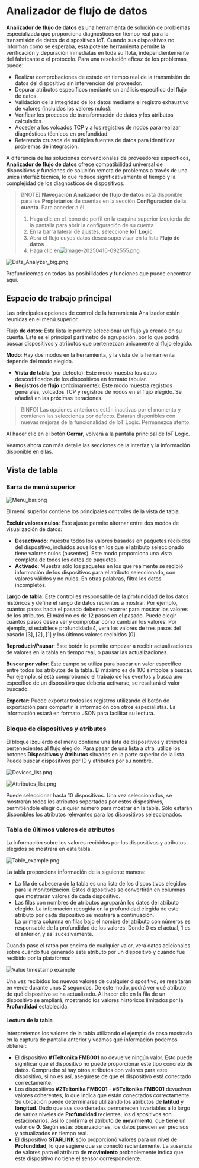 # Analizador de flujo de datos

**Analizador de flujo de datos** es una herramienta de solución de problemas especializada que proporciona diagnósticos en tiempo real para la transmisión de datos de dispositivos IoT. Cuando sus dispositivos no informan como se esperaba, esta potente herramienta permite la verificación y depuración inmediatas en toda su flota, independientemente del fabricante o el protocolo. Para una resolución eficaz de los problemas, puede:

* Realizar comprobaciones de estado en tiempo real de la transmisión de datos del dispositivo sin intervención del proveedor.
* Depurar atributos específicos mediante un análisis específico del flujo de datos.
* Validación de la integridad de los datos mediante el registro exhaustivo de valores (incluidos los valores nulos).
* Verificar los procesos de transformación de datos y los atributos calculados.
* Acceder a los volcados TCP y a los registros de nodos para realizar diagnósticos técnicos en profundidad.
* Referencia cruzada de múltiples fuentes de datos para identificar problemas de integración.

A diferencia de las soluciones convencionales de proveedores específicos, **Analizador de flujo de datos** ofrece compatibilidad universal de dispositivos y funciones de solución remota de problemas a través de una única interfaz técnica, lo que reduce significativamente el tiempo y la complejidad de los diagnósticos de dispositivos.

> \[!NOTE] **Navegación** **Analizador de flujo de datos** está disponible para los **Propietarios** de cuentas en la sección **Configuración de la cuenta**. Para acceder a él
>
> 1. Haga clic en el icono de perfil en la esquina superior izquierda de la pantalla para abrir la configuración de su cuenta
> 2. En la barra lateral de ajustes, seleccione **IoT Logic**
> 3. Abra el flujo cuyos datos desea supervisar en la lista **Flujo de datos**
> 4. Haga clic en![image-20250416-092555.png](../../../gua-del-usuario/cuenta/iot-logic/attachments/image-20250416-092555.png)

![Data\_Analyzer\_big.png](../../../gua-del-usuario/cuenta/iot-logic/attachments/Data_Analyzer_big.png)

Profundicemos en todas las posibilidades y funciones que puede encontrar aquí.

## Espacio de trabajo principal

Las principales opciones de control de la herramienta Analizador están reunidas en el menú superior.

Flujo **de datos**: Esta lista le permite seleccionar un flujo ya creado en su cuenta. Este es el principal parámetro de agrupación, por lo que podrá buscar dispositivos y atributos que pertenezcan únicamente al flujo elegido.

**Modo**: Hay dos modos en la herramienta, y la vista de la herramienta depende del modo elegido.

* **Vista de tabla** (por defecto): Este modo muestra los datos descodificados de los dispositivos en formato tabular.
* **Registros de flujo** (próximamente): Este modo muestra registros generales, volcados TCP y registros de nodos en el flujo elegido. Se añadirá en las próximas iteraciones.

> \[!INFO] Las opciones anteriores están inactivas por el momento y contienen las selecciones por defecto. Estarán disponibles con nuevas mejoras de la funcionalidad de IoT Logic. Permanezca atento.

Al hacer clic en el botón **Cerrar**, volverá a la pantalla principal de IoT Logic.

Veamos ahora con más detalle las secciones de la interfaz y la información disponible en ellas.

## Vista de tabla

### Barra de menú superior

![Menu\_bar.png](../../../gua-del-usuario/cuenta/iot-logic/attachments/Menu_bar.png)

El menú superior contiene los principales controles de la vista de tabla.

**Excluir valores nulos**: Este ajuste permite alternar entre dos modos de visualización de datos:

* **Desactivado**: muestra todos los valores basados en paquetes recibidos del dispositivo, incluidos aquellos en los que el atributo seleccionado tiene valores nulos (ausentes). Este modo proporciona una vista completa de todos los datos de paquetes.
* **Activado**: Muestra sólo los paquetes en los que realmente se recibió información de los dispositivos para el atributo seleccionado, con valores válidos y no nulos. En otras palabras, filtra los datos incompletos.

**Largo de tabla**: Este control es responsable de la profundidad de los datos históricos y define el rango de datos recientes a mostrar. Por ejemplo, cuántos pasos hacia el pasado debemos recorrer para mostrar los valores de los atributos. El máximo es de 12 pasos en el pasado. Puede elegir cuántos pasos desea ver y comprobar cómo cambian los valores. Por ejemplo, si establece profundidad=4, verá los valores de tres pasos del pasado \[3], \[2], \[1] y los últimos valores recibidos \[0].

**Reproducir/Pausar**: Este botón le permite empezar a recibir actualizaciones de valores en la tabla en tiempo real, o pausar las actualizaciones.

**Buscar por valor**: Este campo se utiliza para buscar un valor específico entre todos los atributos de la tabla. El máximo es de 100 símbolos a buscar. Por ejemplo, si está comprobando el trabajo de los eventos y busca uno específico de un dispositivo que debería activarse, se resaltará el valor buscado.

**Exportar**: Puede exportar todos los registros utilizando el botón de exportación para compartir la información con otros especialistas. La información estará en formato JSON para facilitar su lectura.

### Bloque de dispositivos y atributos

El bloque izquierdo del menú contiene una lista de dispositivos y atributos pertenecientes al flujo elegido. Para pasar de una lista a otra, utilice los botones **Dispositivos** y **Atributos** situados en la parte superior de la lista. Puede buscar dispositivos por ID y atributos por su nombre.

![Devices\_list.png](../../../gua-del-usuario/cuenta/iot-logic/attachments/Devices_list.png)

![Attributes\_list.png](../../../gua-del-usuario/cuenta/iot-logic/attachments/Attributes_list.png)

Puede seleccionar hasta 10 dispositivos. Una vez seleccionados, se mostrarán todos los atributos soportados por estos dispositivos, permitiéndole elegir cualquier número para mostrar en la tabla. Sólo estarán disponibles los atributos relevantes para los dispositivos seleccionados.

### Tabla de últimos valores de atributos

La información sobre los valores recibidos por los dispositivos y atributos elegidos se mostrará en esta tabla.

![Table\_example.png](../../../gua-del-usuario/cuenta/iot-logic/attachments/Table_example.png)

La tabla proporciona información de la siguiente manera:

* La fila de cabecera de la tabla es una lista de los dispositivos elegidos para la monitorización. Estos dispositivos se convertirán en columnas que mostrarán valores de cada dispositivo.
* Las filas con nombres de atributos agruparán los datos del atributo elegido. La información recogida en la profundidad elegida de este atributo por cada dispositivo se mostrará a continuación.\
  La primera columna en filas bajo el nombre del atributo con números es responsable de la profundidad de los valores. Donde 0 es el actual, 1 es el anterior, y así sucesivamente.

Cuando pase el ratón por encima de cualquier valor, verá datos adicionales sobre cuándo fue generado este atributo por un dispositivo y cuándo fue recibido por la plataforma:

![Value timestamp example](../../../gua-del-usuario/cuenta/iot-logic/attachments/image-20241204-160551.png)

Una vez recibidos los nuevos valores de cualquier dispositivo, se resaltarán en verde durante unos 2 segundos. De este modo, podrá ver qué atributo de qué dispositivo se ha actualizado. Al hacer clic en la fila de un dispositivo se ampliará, mostrando los valores históricos limitados por la **Profundidad** establecida.

#### Lectura de la tabla

Interpretemos los valores de la tabla utilizando el ejemplo de caso mostrado en la captura de pantalla anterior y veamos qué información podemos obtener:

* El dispositivo **#1Teltonika FMB001** no devuelve ningún valor. Esto puede significar que el dispositivo no puede proporcionar este tipo concreto de datos. Compruebe si hay otros atributos con valores para este dispositivo, si no es así, asegúrese de que el dispositivo está conectado correctamente.
* Los dispositivos **#2Teltonika FMB001** - **#5Teltonika FMB001** devuelven valores coherentes, lo que indica que están conectados correctamente. Su ubicación puede determinarse utilizando los atributos de **latitud** y **longitud**. Dado que sus coordenadas permanecen invariables a lo largo de varios niveles de **Profundidad** recientes, los dispositivos son estacionarios. Así lo confirma el atributo de **movimiento**, que tiene un valor de **0**. Según estas observaciones, los datos parecen ser precisos y actualizados en tiempo real.
* El dispositivo **STARLINK** sólo proporcionó valores para un nivel de **Profundidad**, lo que sugiere que se conectó recientemente. La ausencia de valores para el atributo de **movimiento** probablemente indica que este dispositivo no tiene el sensor correspondiente.
